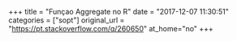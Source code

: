 +++
title = "Funçao Aggregate no R"
date = "2017-12-07 11:30:51"
categories = ["sopt"]
original_url = "https://pt.stackoverflow.com/q/260650"
at_home="no"
+++

